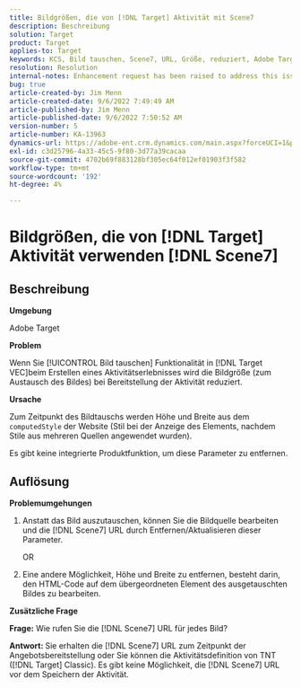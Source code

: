 ```yaml
---
title: Bildgrößen, die von [!DNL Target] Aktivität mit Scene7
description: Beschreibung
solution: Target
product: Target
applies-to: Target
keywords: KCS, Bild tauschen, Scene7, URL, Größe, reduziert, Adobe Target
resolution: Resolution
internal-notes: Enhancement request has been raised to address this issue permanentaly
bug: true
article-created-by: Jim Menn
article-created-date: 9/6/2022 7:49:49 AM
article-published-by: Jim Menn
article-published-date: 9/6/2022 7:50:52 AM
version-number: 5
article-number: KA-13963
dynamics-url: https://adobe-ent.crm.dynamics.com/main.aspx?forceUCI=1&pagetype=entityrecord&etn=knowledgearticle&id=f88b677b-b82d-ed11-9db1-0022480866ad
exl-id: c3d25796-4a33-45c5-9f80-3d77a39cacaa
source-git-commit: 4702b69f883128bf305ec64f012ef01903f3f582
workflow-type: tm+mt
source-wordcount: '192'
ht-degree: 4%

---
```


# Bildgrößen, die von [!DNL Target] Aktivität verwenden [!DNL Scene7]

## Beschreibung

<b>Umgebung</b>

Adobe Target

<b>Problem</b>

Wenn Sie [!UICONTROL Bild tauschen] Funktionalität in [!DNL Target VEC]beim Erstellen eines Aktivitätserlebnisses wird die Bildgröße (zum Austausch des Bildes) bei Bereitstellung der Aktivität reduziert.

<b>Ursache</b>

Zum Zeitpunkt des Bildtauschs werden Höhe und Breite aus dem `computedStyle` der Website (Stil bei der Anzeige des Elements, nachdem Stile aus mehreren Quellen angewendet wurden).

Es gibt keine integrierte Produktfunktion, um diese Parameter zu entfernen.

## Auflösung

<b>Problemumgehungen</b>

1. Anstatt das Bild auszutauschen, können Sie die Bildquelle bearbeiten und die [!DNL Scene7] URL durch Entfernen/Aktualisieren dieser Parameter.

   OR

1. Eine andere Möglichkeit, Höhe und Breite zu entfernen, besteht darin, den HTML-Code auf dem übergeordneten Element des ausgetauschten Bildes zu bearbeiten.

<b>Zusätzliche Frage</b>

<b>Frage:</b> Wie rufen Sie die [!DNL Scene7] URL für jedes Bild? 

<b>Antwort: </b>Sie erhalten die [!DNL Scene7] URL zum Zeitpunkt der Angebotsbereitstellung oder Sie können die Aktivitätsdefinition von TNT ([!DNL Target] Classic). Es gibt keine Möglichkeit, die [!DNL Scene7] URL vor dem Speichern der Aktivität.
